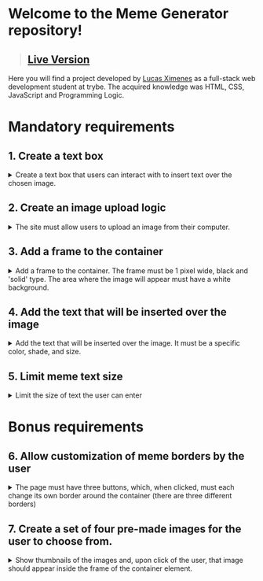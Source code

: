 # Welcome to the Meme Generator repository!

> ## [Live Version](https://lucasdximenes.github.io/other/projects/project-meme-generator/)

Here you will find a project developed by [Lucas Ximenes](https://www.linkedin.com/in/lucasdximenes/) as a full-stack web development student at trybe.
The acquired knowledge was HTML, CSS, JavaScript and Programming Logic.

# Mandatory requirements

## 1. Create a text box

<details>

  <summary>Create a text box that users can interact with to insert text over the chosen image.</summary><br/>

- The box where the text is inserted must have an `id` called `text-input`;
- You must create an element to serve as a _"container"_ for the **image** and **text** of the meme. This element must have an `id` called `meme-image-container`;
- Inside the container element, you must create another element to show the typed text. The text element must be fully contained within the container and have the `id` named `meme-text`;
- If there is no image inserted, it must be inserted and be visible inside the empty container where the image will appear.

**What will be tested:**

- The text input exists and we were able to input text into it;
- The text typed in the input is visible on the screen;
- There is a container element where the text will be displayed.

</details>

## 2. Create an image upload logic

<details>

  <summary>The site must allow users to upload an image from their computer.</summary><br/>

- Inside the container element, you must create another element to show the selected image. This element must have an `id` called `meme-image`;
- The element where the image is uploaded must be identified with the `id` called `meme-insert`. This element does not need to be inside the container element;
- The image must be completely contained within the element identified as `meme-image-container` ~~("fully contained" means that there must be no space between the container and the image, and the image must not exceed the size of the container )~~;
- The text inserted in the `text-input` element must be inserted over the chosen image `meme-image`.

**What will be tested:**

- It is possible to load an image through the correct element;
- The loaded image is displayed inside the correct element;
- The text is correctly inserted over the image.

</details>

## 3. Add a frame to the container

<details>

  <summary>Add a frame to the container. The frame must be 1 pixel wide, black and 'solid' type. The area where the image will appear must have a white background.</summary><br/>

- The element that serves as a container for the image must have a white background color;
- The element that serves as a container for the image must have a solid black border, 1 pixel wide;
- The image must be completely contained within the element identified as `meme-image-container` ("totally contained" means that there must be no space left between the container and the image, and the image must not exceed the size of the container).

**What will be tested:**

- The element that serves as a container for the image has a white background color;
- The element that serves as a container for the image has a solid black border, 1 pixel wide;
- The image must be fully contained within the element identified as `meme-image-container`.

</details>

## 4. Add the text that will be inserted over the image

<details>

  <summary>Add the text that will be inserted over the image. It must be a specific color, shade, and size.</summary><br/>

- The text of the `meme-text` element must have:
  - A black shadow, 5 pixels horizontally, 5 pixels vertically and a blur radius of 5 pixels;
  - A font with the size of 30 pixels;
  - Must be white in color.

**What will be tested:**

- The text of the `meme-text` element has a black shadow, 5 pixels horizontally, 5 pixels vertically and a blur radius of 5 pixels;
- The text of the `meme-text` element has a font size of 30 pixels;
- The text of the `meme-text` element must be white.

</details>

## 5. Limit meme text size

<details>

  <summary>Limit the size of text the user can enter</summary><br/>

- The maximum amount of typeable characters in the `text-input` element must be 60.

**What will be tested:**

- The maximum number of typeable characters in the `text-input` element does not exceed 60.

</details>

# Bonus requirements

## 6. Allow customization of meme borders by the user

<details>

  <summary>The page must have three buttons, which, when clicked, must each change its own border around the container (there are three different borders)</summary><br/>

- Borders must be added to the container, identified as `meme-image-container`;
- The three buttons must be `button` elements;
- Each `button` element must be styled so that the background color is the same color as the frame that will be placed in the container;
- Each `button` must have the respective `id` and style the container as specified:
  - A button identified with the `id` called `fire` should style the image container with a 3 pixel border, _dashed_ and red (`rgb(255, 0, 0)`).
  - A button with `id` called `water` should style the image container with a blue border (`rgb(0, 0, 255)`), with 5 pixels of type _double_ .
  - A button with `id` called `earth` should style the image container with a border of type _groove_, green (`rgb(0, 128, 0)`) and with 6 pixels.
- After one of the three borders is selected, the default border specified in requirement 3 should no longer appear.

**What will be tested:**

- The button with id `fire` works correctly;
- The button with id `water` works correctly;
- The button with id `earth` works correctly.

</details>

## 7. Create a set of four pre-made images for the user to choose from.

<details>

  <summary>Show thumbnails of the images and, upon click of the user, that image should appear inside the frame of the container element.</summary><br/>

- The element that shows the thumbnails of the memes (images) must be identified an `id` named `meme-1` for the first meme, `meme-2` for the second, `meme-3` for the third and `meme -4` for the fourth.
- The images that identify the memes must be inside the application, in a directory called `imgs` with the respective names `meme1.png`, `meme2.png`, `meme3.png` and `meme4.png`. Also pay attention to the format of the images! ⚠️
- The images must appear inside the container in a similar way to the images sent by _upload_ to the page.

**What will be tested:**

- The finished images present the expected behavior.

</details>
